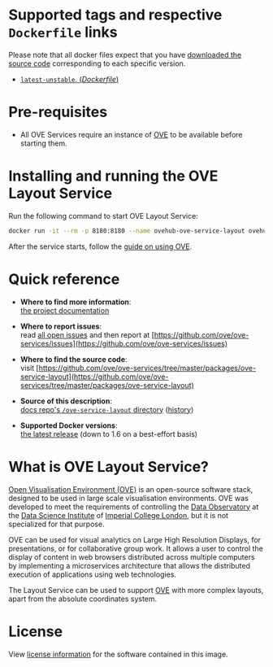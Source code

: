 # Supported tags and respective `Dockerfile` links

Please note that all docker files expect that you have [downloaded the source code](https://ove.readthedocs.io/en/stable/docs/INSTALLATION.html#downloading-source-code) corresponding to each specific version.

- [`latest-unstable`, (*Dockerfile*)](https://github.com/ove/ove-services/blob/master/packages/ove-service-layout/Dockerfile)

# Pre-requisites

- All OVE Services require an instance of [OVE](../ovehub/ove) to be available before starting them.

# Installing and running the OVE Layout Service

Run the following command to start OVE Layout Service:

```sh
docker run -it --rm -p 8180:8180 --name ovehub-ove-service-layout ovehub/ove-service-layout:stable
```

After the service starts, follow the [guide on using OVE](https://ove.readthedocs.io/en/stable/docs/USAGE.html).

# Quick reference

- **Where to find more information**:<br/>
  [the project documentation](https://ove.readthedocs.io/en/stable/)

- **Where to report issues**:<br/>
  read [all open issues](https://data-science.dsi.ic.ac.uk/ove/) and then report at [https://github.com/ove/ove-services/issues](https://github.com/ove/ove-services/issues)

- **Where to find the source code**:<br/>
  visit [https://github.com/ove/ove-services/tree/master/packages/ove-service-layout](https://github.com/ove/ove-services/tree/master/packages/ove-service-layout)

- **Source of this description**:<br/>
  [docs repo's `/ove-service-layout` directory](https://github.com/ove/ove-docs/tree/master/dockerhub/ovehub/ove-service-layout) ([history](https://github.com/ove/ove-docs/commits/master/dockerhub/ovehub/ove-service-layout))

- **Supported Docker versions**:<br/>
  [the latest release](https://github.com/docker/docker-ce/releases/latest) (down to 1.6 on a best-effort basis)

# What is OVE Layout Service?

[Open Visualisation Environment (OVE)](https://github.com/ove/ove) is an open-source software stack, designed to be used in large scale visualisation environments. OVE was developed to meet the requirements of controlling the [Data Observatory](https://www.imperial.ac.uk/data-science/data-observatory/) at the [Data Science Institute](https://www.imperial.ac.uk/data-science/) of [Imperial College London](https://www.imperial.ac.uk), but it is not specialized for that purpose.

OVE can be used for visual analytics on Large High Resolution Displays, for presentations, or for collaborative group work. It allows a user to control the display of content in web browsers distributed across multiple computers by implementing a microservices architecture that allows the distributed execution of applications using web technologies.

The Layout Service can be used to support [OVE](https://github.com/ove/ove) with more complex layouts, apart from the absolute coordinates system.

# License

View [license information](https://github.com/ove/ove-services/blob/master/LICENSE) for the software contained in this image.
